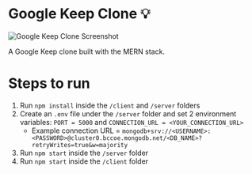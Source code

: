# Google Keep Clone 💡

![Google Keep Clone Screenshot](https://user-images.githubusercontent.com/17105490/132122374-d8effa06-6825-4188-bb54-ace9b29dbaf6.png)

A Google Keep clone built with the MERN stack.

# Steps to run
1. Run `npm install` inside the `/client` and `/server` folders
2. Create an `.env` file under the `/server` folder and set 2 environment variables: `PORT = 5000` and `CONNECTION_URL = <YOUR_CONNECTION_URL>`
   - Example connection URL = `mongodb+srv://<USERNAME>:<PASSWORD>@cluster0.bccoe.mongodb.net/<DB_NAME>?retryWrites=true&w=majority`
3. Run `npm start` inside the `/server` folder
4. Run `npm start` inside the `/client` folder
